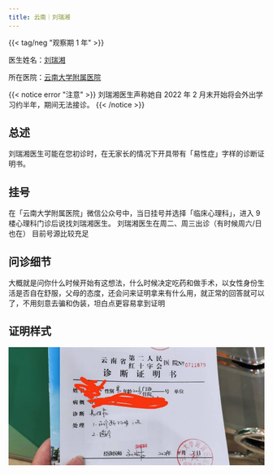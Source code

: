 ```yaml
---
title: 云南｜刘瑞湘
---
```


{{< tag/neg "观察期 1 年" >}}

医生姓名：[刘瑞湘](https://www.haodf.com/doctor/9032033119.html)

所在医院：[云南大学附属医院](https://amap.com/place/B036702BB0)

{{< notice error "注意" >}}
刘瑞湘医生声称她自 2022 年 2 月末开始将会外出学习约半年，期间无法接诊。
{{< /notice >}}

## 总述

刘瑞湘医生可能在您初诊时，在无家长的情况下开具带有「易性症」字样的诊断证明书。

## 挂号

在「云南大学附属医院」微信公众号中，当日挂号并选择「临床心理科」，进入 9 楼心理科门诊后说找刘瑞湘医生。
刘瑞湘医生在周二、周三出诊（有时候周六/日也在）
目前号源比较充足

## 问诊细节

大概就是问你什么时候开始有这想法，什么时候决定吃药和做手术，以女性身份生活是否自在舒服，父母的态度，还会问来证明拿来有什么用，就正常的回答就可以了，不用刻意去骗和伪装，坦白点更容易拿到证明

## 证明样式

![证明](proof.jpg)
